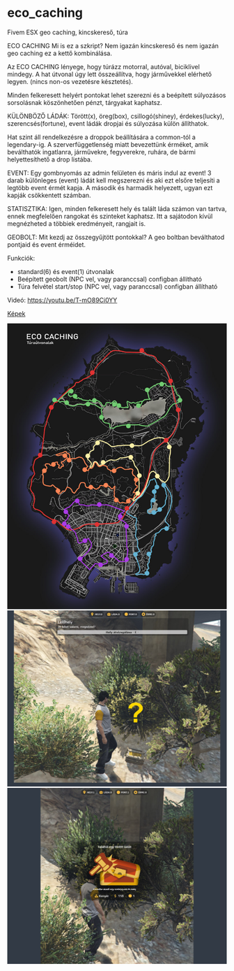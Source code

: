 # eco_caching
Fivem ESX geo caching, kincskereső, túra

ECO CACHING
Mi is ez a szkript? Nem igazán kincskereső és nem igazán geo caching ez a kettő kombinálása.

Az ECO CACHING lényege, hogy túrázz motorral, autóval, biciklivel mindegy. A hat útvonal úgy lett összeállítva, hogy járművekkel elérhető legyen. (nincs non-os vezetésre késztetés). 

Minden felkeresett helyért pontokat lehet szerezni és a beépített súlyozásos sorsolásnak köszönhetően pénzt, tárgyakat kaphatsz.

KÜLÖNBÖZŐ LÁDÁK: Törött(x), öreg(box), csillogó(shiney), érdekes(lucky), szerencsés(fortune), event ládák dropjai és súlyozása külön állíthatok.

Hat szint áll rendelkezésre a droppok beállítására a common-tól a legendary-ig. A szerverfüggetlenség miatt bevezettünk érméket, amik beválthatók ingatlanra,  járművekre, fegyverekre, ruhára, de bármi helyettesíthető a drop listába.

EVENT: Egy gombnyomás az admin felületen és máris indul az event! 3 darab különleges (event) ládát kell megszerezni és aki ezt elsőre teljesíti a legtöbb event érmét kapja. A második és harmadik helyezett, ugyan ezt kapják csökkentett számban.

STATISZTIKA: Igen, minden felkeresett hely és talált láda számon van tartva, ennek megfelelően rangokat és szinteket kaphatsz. Itt a sajátodon kívül megnézheted a többiek eredményeit, rangjait is.

GEOBOLT: Mit kezdj az összegyűjtött pontokkal? A geo boltban beválthatod pontjaid és event érméidet.

Funkciók:
-	standard(6) és event(1) útvonalak
-	Beépített geobolt (NPC vel, vagy paranccsal) configban állítható
-	Túra felvétel start/stop (NPC vel, vagy paranccsal) configban állítható


Videó:
https://youtu.be/T-mO89Ci0YY


[Képek](https://github.com/Ekhion76/eco_caching/tree/main/eco_caching/preview_images)



![ecocaching_map](https://github.com/Ekhion76/eco_caching/blob/main/eco_caching/preview_images/map.jpg)
![ecocaching_hit](https://github.com/Ekhion76/eco_caching/blob/main/eco_caching/preview_images/eco_caching_hit.jpg)
![ecocaching_reward](https://github.com/Ekhion76/eco_caching/blob/main/eco_caching/preview_images/eco_caching_reward.jpg)

